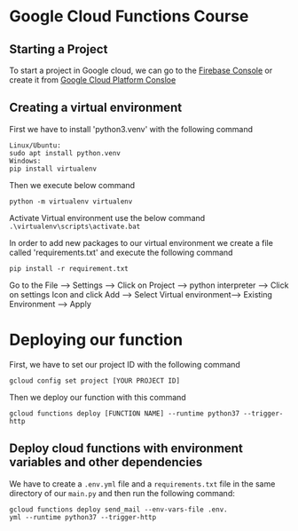 # Google Cloud Functions Course
## Starting a Project

To start a project in Google cloud, we can go to the 
[Firebase Console](htts://console.firebase.google.com) or create it from [Google Cloud Platform Consloe](htts://console.cloud.google.com)
## Creating a virtual environment
First we have to install 'python3.venv' with the following command
```
Linux/Ubuntu:
sudo apt install python.venv
Windows:
pip install virtualenv
```

Then we execute below command
```
python -m virtualenv virtualenv
```

Activate Virtual environment use the below command
```.\virtualenv\scripts\activate.bat```

In order to add new packages to our virtual environment we create a file called 
'requirements.txt' and execute the following command

```
pip install -r requirement.txt
```

Go to the File --> Settings --> Click on Project --> python interpreter --> Click on settings Icon and click Add --> Select Virtual environment--> Existing Environment --> Apply

# Deploying our function
First, we have to set our project ID with the following command
```
gcloud config set project [YOUR PROJECT ID]
```

Then we deploy our function with  this command
```
gcloud functions deploy [FUNCTION NAME] --runtime python37 --trigger-http
```



## Deploy cloud functions with environment variables and other dependencies
We have to create a `.env.yml` file and a `requirements.txt` file in the same directory of our `main.py` and then run the following command:

```
gcloud functions deploy send_mail --env-vars-file .env.
yml --runtime python37 --trigger-http
```